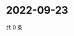 # 2022-09-23

共 0 条

<!-- BEGIN WEIBO -->
<!-- 最后更新时间 Fri Sep 23 2022 14:54:50 GMT+0800 (China Standard Time) -->

<!-- END WEIBO -->

